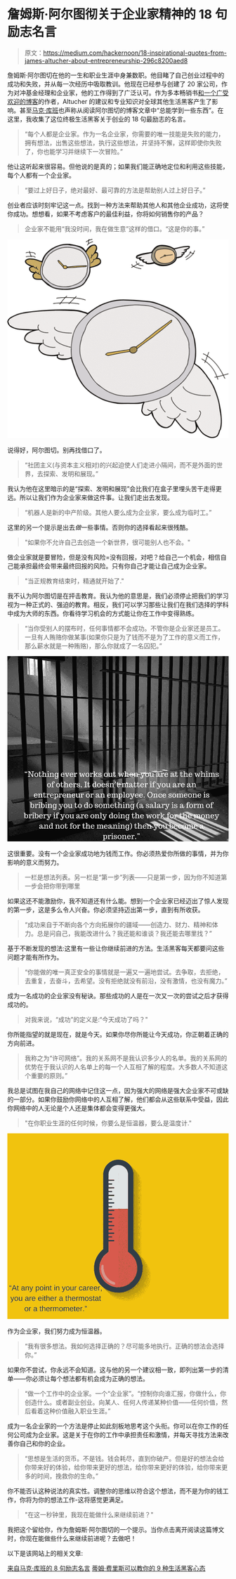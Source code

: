# 詹姆斯·阿尔图彻关于企业家精神的 18 句励志名言

> 原文：<https://medium.com/hackernoon/18-inspirational-quotes-from-james-altucher-about-entrepreneurship-296c8200aed8>

詹姆斯·阿尔图切在他的一生和职业生涯中身兼数职。他目睹了自己创业过程中的成功和失败，并从每一次经历中吸取教训。他现在已经参与创建了 20 家公司，作为对冲基金经理和企业家，他的工作得到了广泛认可。作为多本畅销书[和一个广受欢迎的](http://www.jamesaltucher.com/books/)[博客](http://www.jamesaltucher.com/)的作者，Altucher 的建议和专业知识对全球其他生活黑客产生了影响。甚至[马克·库班](http://sumohacks.com/inspirational-quotes-from-mark-cuban)也声称从阅读阿尔图切的博客文章中“总能学到一些东西”。在这里，我收集了这位终极生活黑客关于创业的 18 句最励志的名言。

> “每个人都是企业家。作为一名企业家，你需要的唯一技能是失败的能力，拥有想法，出售这些想法，执行这些想法，并坚持不懈，这样即使你失败了，你也能学习并继续下一次冒险。”

他让这听起来很容易。但他说的是真的；如果我们能正确地定位和利用这些技能，每个人都有一个企业家。

> “要过上好日子，绝对最好、最可靠的方法是帮助别人过上好日子。”

创业者应该时刻牢记这一点。找到一种方法来帮助其他人和其他企业成功，这将使你成功。想想看，如果不考虑客户的最佳利益，你将如何销售你的产品？

> 企业家不能用“我没时间，我在做生意”这样的借口。“这是你的事。”

![](img/32e47eec00985abc5b510dac56b8916c.png)

说得好，阿尔图切。别再找借口了。

> “社团主义(与资本主义相对)的兴起迫使人们走进小隔间，而不是外面的世界，去探索、发明和展现。”

我认为他在这里暗示的是“探索、发明和展现”会比我们在盒子里埋头苦干走得更远。所以让我们作为企业家来做这件事。让我们走出去发现。

> “机器人是新的中产阶级。其他人要么成为企业家，要么成为临时工。”

这里的另一个提示是出去*做*一些事情。否则你的选择看起来很残酷。

> "如果你不允许自己去创造一个新世界，很可能别人也不会。"

做企业家就是要冒险，但是没有风险=没有回报，对吧？给自己一个机会，相信自己能承担最终会带来最终回报的风险。只有你自己才能让自己成为企业家。

> "当正规教育结束时，精通就开始了."

我不认为阿尔图切是在抨击教育。我认为他的意思是，我们必须停止把我们的学习视为一种正式的、强迫的教育。相反，我们可以学习那些让我们在我们选择的学科中成为大师的东西。你看待学习机会的方式能让你在工作中变得熟练。

> “当你受别人的摆布时，任何事情都不会成功。不管你是企业家还是员工。一旦有人贿赂你做某事(如果你只是为了钱而不是为了工作的意义而工作，那么薪水就是一种贿赂)，那么你就成了一名囚犯。”

![](img/8930226d16cf16527a4fe49f76bf4c48.png)

这很重要。没有一个企业家成功地为钱而工作。你必须热爱你所做的事情，并为你影响的意义而努力。

> 一栏是想法列表。另一栏是“第一步”列表——只是第一步，因为你不知道第一步会把你带到哪里

如果这还不能激励你，我不知道还有什么能。想到一个企业家已经迈出了惊人发现的第一步，这是多么令人兴奋。你必须坚持迈出第一步，直到有所收获。

> “成功来自于不断向各个方向拓展你的疆域——创造力、财力、精神和体力。总是问自己，我能改进什么？我还能和谁谈？我还能去哪里找？”

基于不断发现的想法:这里有一些让你继续前进的方法。生活黑客每天都要问这些问题才能有所作为。

> “你能做的唯一真正安全的事情就是一遍又一遍地尝试。去争取，去拒绝，去重复，去奋斗，去希望。没有拒绝就没有前沿，没有激情，也没有魔力。”

成为一名成功的企业家没有秘诀。那些成功的人是在一次又一次的尝试之后才获得成功的。

> 对我来说，“成功”的定义是:“今天成功了吗？"

你所能指望的就是现在，就是今天。如果你尽你所能让今天成功，你正朝着正确的方向前进。

> 我称之为“许可网络”。我的关系网不是我认识多少人的名单。我的关系网的优势在于我认识的人名单上的每一个人互相了解的程度。大多数人不知道这个重要的原则。”

我总是试图在我自己的网络中记住这一点，因为强大的网络是强大企业家不可或缺的一部分。如果你鼓励你网络中的人互相了解，他们都会从这些联系中受益，因此你网络中的人无论是个人还是集体都会变得更强大。

> "在你职业生涯的任何时候，你要么是恒温器，要么是温度计."

![](img/1ff80dface58e7016dc72a3e39589d0f.png)

作为企业家，我们努力成为恒温器。

> “我有很多想法。我如何选择正确的？尽可能多地执行。正确的想法会选择你。”

如果你不尝试，你永远不会知道。这与他的另一个建议相一致，即列出第一步的清单——你必须让每个想法都有机会成为正确的想法。

> “做一个工作中的企业家。一个“企业家”。“控制你向谁汇报，你做什么，你创造什么。或者副业创业。向某人、任何人传递某种价值——任何价值，然后看着这种价值融入职业生涯。”

成为一名企业家的一个方法是停止如此刻板地思考这个头衔。你可以在你工作的任何公司成为企业家。这是关于在你的工作中承担责任和激情，并每天寻找方法来改善你自己和你的企业。

> “思想是生活的货币。不是钱。钱会耗尽，直到你破产。但是好的想法会给你带来好的体验，给你带来更好的想法，给你带来更好的体验，给你带来更多的时间，挽救你的生命。”

你不能否认这种说法的真实性。调整你的思维以符合这个想法，而不是为你的钱工作，你将为你的想法工作-这将感觉更满足。

> "在这一秒钟里，我现在能做什么来继续前进？"

我把这个留给你，作为詹姆斯·阿尔图切的一个提示。当你点击离开阅读这篇博文时，你现在能做些什么来继续前进呢？去做吧！

以下是该网站上的相关文章:

[来自马克·库班的 8 句励志名言](http://sumohacks.com/inspirational-quotes-from-mark-cuban) [蒂姆·费里斯可以教你的 9 种生活黑客心态](http://sumohacks.com/tim-ferriss-quotes)